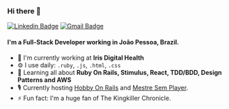 ### Hi there 👋

[![Linkedin Badge](https://img.shields.io/badge/-pedropaiva-blue?style=flat-square&logo=Linkedin&logoColor=white&link=https://www.linkedin.com/in/pedro-paiva-57157814a/)](https://www.linkedin.com/in/pedro-paiva-57157814a/)
[![Gmail Badge](https://img.shields.io/badge/-pedro.v.s.paiva@gmail.com-c14438?style=flat-square&logo=Gmail&logoColor=white&link=mailto:pedro.v.s.paiva@gmail.com)](mailto:pedro.v.s.paiva@gmail.com)  

#### I'm a Full-Stack Developer working in João Pessoa, Brazil.

- 🏢 I'm currently working at **Iris Digital Health**
- ⚙️ I use daily: `.ruby`, `.js`, `.html`, `.css`
- 🌱 Learning all about **Ruby On Rails, Stimulus, React, TDD/BDD, Design Patterns and AWS**
- 🎙 Currently hosting [Hobby On Rails](http://www.hobbyonrails.com.br/) and [Mestre Sem Player](http://mestresemplayer.com.br/).
- ⚡️ Fun fact: I'm a huge fan of The Kingkiller Chronicle.
